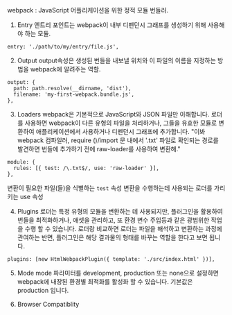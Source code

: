 webpack : JavaScript 어플리케이션을 위한 정적 모듈 번들러.

1. Entry
엔트리 포인트는 webpack이 내부 디펜던시 그래프를 생성하기 위해 사용해야 하는 모듈.
```
entry: './path/to/my/entry/file.js',
```
2. Output
output속성은 생성된 번들을 내보낼 위치와 이 파일의 이름을 지정하는 방법을 webpack에 알려주는 역할.
```
output: {
  path: path.resolve(__dirname, 'dist'),
  filename: 'my-first-webpack.bundle.js',
},
```
3. Loaders
webpack은 기본적으로 JavaScript와 JSON 파일만 이해합니다. 로더를 사용하면 webpack이 다른 유형의 파일을 처리하거나, 그들을 유효한 모듈로 변환하여 애플리케이션에서 사용하거나 디펜던시 그래프에 추가합니다.
"이봐 webpack 컴파일러, require ()/import 문 내에서 '.txt' 파일로 확인되는 경로를 발견하면 번들에 추가하기 전에 raw-loader를 사용하여 변환해."
```
module: {
  rules: [{ test: /\.txt$/, use: 'raw-loader' }],
},
```
변환이 필요한 파일(들)을 식별하는 `test` 속성
변환을 수행하는데 사용되는 로더를 가리키는 use 속성

4. Plugins
로더는 특정 유형의 모듈을 변환하는 데 사용되지만, 플러그인을 활용하여 번들을 최적화하거나, 애셋을 관리하고, 또 환경 변수 주입등과 같은 광범위한 작업을 수행 할 수 있습니다.
로더랑 비교하면 로더는 파일을 해석하고 변환하는 과정에 관여하는 반면, 플러그인은 해당 결과물의 형태를 바꾸는 역할을 한다고 보면 됩니다.
```
plugins: [new HtmlWebpackPlugin({ template: './src/index.html' })],
```
5. Mode
mode 파라미터를 development, production 또는 none으로 설정하면 webpack에 내장된 환경별 최적화를 활성화 할 수 있습니다. 기본값은 production 입니다.

6. Browser Compatiblity